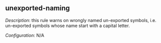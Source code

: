 ## unexported-naming

_Description_: this rule warns on wrongly named un-exported symbols, i.e. un-exported symbols whose name start with a capital letter.

_Configuration_: N/A

